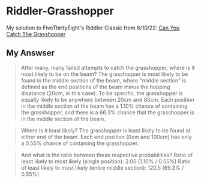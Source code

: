 # Riddler-Grasshopper
My solution to FiveThirtyEight's Riddler Classic from 6/10/22: [Can You Catch The Grasshopper](https://fivethirtyeight.com/features/can-you-catch-the-grasshopper/)

## My Answser
>After many, many failed attempts to catch the grasshopper, where is it most likely to be on the beam?
The grasshopper is most likely to be found in the middle section of the beam, where "middle section" is defined as the end positions of the beam minus the hopping disatance (20cm, in this case). To be specific, the grasshopper is equally likely to be anywhere between 20cm and 80cm. Each position in the middle section of the beam has a 1.10% chance of containing the grasshopper, and there is a 66.3% chance that the grasshopper is in the middle section of the beam.

>Where is it least likely?
The grasshopper is least likely to be found at either end of the beam. Each end position (0cm and 100cm) has only a 0.55% chance of containing the grasshopper.

>And what is the ratio between these respective probabilities?
Ratio of least likely to most likely (single position): 2.00 (1.10% / 0.55%)
Ratio of least likely to most likely (entire middle section): 120.5 (66.3% / 0.55%)
